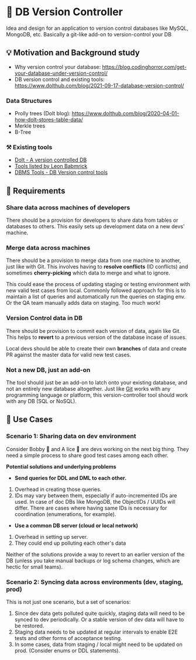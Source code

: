# 💽 DB Version Controller
Idea and design for an application to version control databases like MySQL, MongoDB, etc. Basically a git-like add-on to version-control your DB 

## 💡 Motivation and Background study 
* Why version control your database: https://blog.codinghorror.com/get-your-database-under-version-control/
* DB version control and existing tools: https://www.dolthub.com/blog/2021-09-17-database-version-control/

### Data Structures
* Prolly trees (Dolt blog): https://www.dolthub.com/blog/2020-04-01-how-dolt-stores-table-data/
* Merkle trees
* B-Tree

### ⚒️ Existing tools
* [Dolt - A version controlled DB](https://docs.dolthub.com/introduction/what-is-dolt)
* [Tools listed by Leon Babmrick](https://secretgeek.net/dbcontrol)
* [DBMS Tools - DB Version control tools](https://dbmstools.com/categories/version-control-tools)


## 📝 Requirements

### Share data across machines of developers
There should be a provision for developers to share data from tables or databases to others. This easily sets up development data on a new devs' machine.

### Merge data across machines
There should be a provision to merge data from one machine to another, just like with Git. This involves having to **resolve conflicts** (ID conflicts) and sometimes **cherry-picking** which data to merge and what to ignore.

This could ease the process of updating staging or testing environment with new valid test cases from local. Commonly followed approach for this is to maintain a list of queries and automatically run the queries on staging env. Or the QA team manually adds data on staging. Too much work!

### Version Control data in DB
There should be provision to commit each version of data, again like Git. This helps to **revert** to a previous version of the database incase of issues.

Local devs should be able to create their own **branches** of data and create PR against the master data for valid new test cases.

### Not a new DB, just an add-on
The tool should just be an add-on to latch onto your existing database, and not an entirely new database altogether. Just like [Git](https://git-scm.com/) works with any programming language or platform, this version-controller tool should work with any DB (SQL or NoSQL).


## 🤔 Use Cases

### Scenario 1: Sharing data on dev environment
Consider Bobby 🧔 and A lice 🐛 are devs working on the next big thing. They need a simple process to share good test cases among each other.

**Potential solutions and underlying problems**

* **Send queries for DDL and DML to each other.**
1. Overhead in creating those queries.
2. IDs may vary between them, especially if auto-incremented IDs are used. In case of doc DBs like MongoDB, the ObjectIDs / UUIDs will differ. There are cases where having same IDs is necessary for coordination (enumerations, for example).

* **Use a common DB server (cloud or local network)**
1. Overhead in setting up server.
2. They could end up polluting each other's data

Neither of the solutions provide a way to revert to an earlier version of the DB (unless you take manual backups or log schema changes, which are hectic for small teams).  

### Scenario 2: Syncing data across environments (dev, staging, prod)
This is not just one scenario, but a set of scenarios:
1. Since dev data gets polluted quite quickly, staging data will need to be synced to dev periodically. Or a stable version of dev data will have to be restored.
2. Staging data needs to be updated at regular intervals to enable E2E tests and other forms of acceptance testing.
3. In some cases, data from staging / local might need to be updated on prod. (Consider enums or DDL statements).
